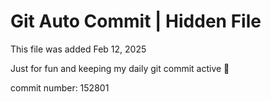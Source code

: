 # Git Auto Commit | Hidden File

This file was added Feb 12, 2025

Just for fun and keeping my daily git commit active 🤪

commit number: 152801
